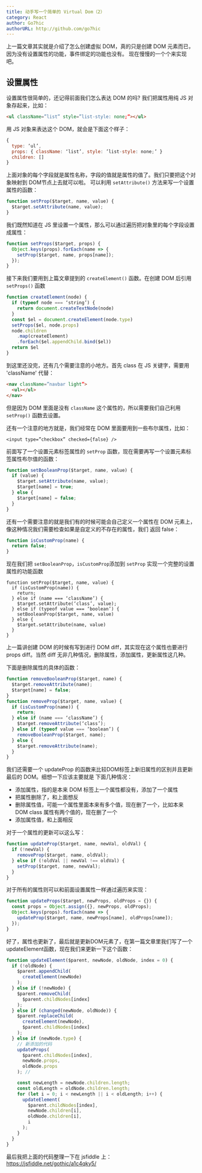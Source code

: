 ```yaml
---
title: 动手写一个简单的 Virtual Dom（2）
category: React
author: Go7hic
authorURL: http://github.com/go7hic
---
```

上一篇文章其实就是介绍了怎么创建虚拟 DOM，真的只是创建 DOM 元素而已，因为没有设置属性的功能，事件绑定的功能也没有。
现在慢慢的一个个来实现吧。
<!--truncate-->
## 设置属性

设置属性很简单的，还记得前面我们怎么表达 DOM 的吗? 我们把属性用纯 JS 对象存起来，比如：

```html
<ul className=”list” style=”list-style: none;”></ul>
```

用 JS 对象来表达这个 DOM，就会是下面这个样子：

```js
{ 
  type: ‘ul’, 
  props: { className: ‘list’, style: ’list-style: none;’ } 
  children: []
}
```

上面对象的每个字段就是属性名称，字段的值就是属性的值了。我们只要把这个对象映射到 DOM节点上去就可以啦。
可以利用 `setAttribute()` 方法来写一个设置属性的函数：

```js
function setProp($target, name, value) {
  $target.setAttribute(name, value);
}
```

我们既然知道在 JS 里设置一个属性，那么可以通过遍历把对象里的每个字段设置成属性：

```js
function setProps($target, props) {
  Object.keys(props).forEach(name => {
    setProp($target, name, props[name]);
  });
}
```

接下来我们要用到上篇文章提到的 `createElement()` 函数。在创建 DOM 后引用 `setProps()` 函数


```js
function createElement(node) {
  if (typeof node === ‘string’) {
    return document.createTextNode(node)
  }
  const $el = document.createElement(node.type)
  setProps($el, node.props)
  node.children
    .map(createElement)
    .forEach($el.appendChild.bind($el))
  return $el
}
```

到这里还没完，还有几个需要注意的小地方。首先 class 在 JS 关键字，需要用 'className' 代替：

```html
<nav className=”navbar light”>
  <ul></ul>
</nav>
```

但是因为 DOM 里面是没有 `className` 这个属性的，所以需要我们自己利用 `setProp()` 函数去设置。

还有一个注意的地方就是，我们经常在 DOM 里面要用到一些布尔属性，比如：

```
<input type=”checkbox” checked={false} />
```

前面写了一个设置元素标签属性的 `setProp` 函数，现在需要再写一个设置元素标签属性布尔值的函数：

```js
function setBooleanProp($target, name, value) {
  if (value) {
    $target.setAttribute(name, value);
    $target[name] = true;
  } else {
    $target[name] = false;
  }
}
```

还有一个需要注意的就是我们有的时候可能会自己定义一个属性在 DOM 元素上，像这种情况我们需要检查如果是自定义的不存在的属性，我们
返回 false：

```js
function isCustomProp(name) {
  return false;
}
```
现在我们把 `setBooleanProp`，`isCustomProp`添加到 `setProp` 实现一个完整的设置属性的功能函数

```
function setProp($target, name, value) {
  if (isCustomProp(name)) {
    return;
  } else if (name === ‘className’) {
    $target.setAttribute(‘class’, value);
  } else if (typeof value === ‘boolean’) {
    setBooleanProp($target, name, value)
  } else {
    $target.setAttribute(name, value)
  }
}
```

上一篇讲创建 DOM 的时候有写到进行 DOM diff，其实现在这个属性也要进行 props diff。当然 diff
无非几种情况，删除属性，添加属性，更新属性这几种。


下面是删除属性的具体的函数：

```js
function removeBooleanProp($target, name) {
  $target.removeAttribute(name);
  $target[name] = false;
}
function removeProp($target, name, value) {
  if (isCustomProp(name)) {
    return;
  } else if (name === ‘className’) {
    $target.removeAttribute(‘class’);
  } else if (typeof value === ‘boolean’) {
    removeBooleanProp($target, name);
  } else {
    $target.removeAttribute(name);
  }
}
```

我们还需要一个 updateProp 的函数来比较DOM标签上新旧属性的区别并且更新最后的 DOM。细想一下应该主要就是
下面几种情况：
- 添加属性，指的是本来 DOM 标签上一个属性都没有，添加了一个属性
- 把属性删除了，和上面想反
- 删除属性值，可能一个属性里面本来有多个值，现在删了一个，比如本来 DOM class 属性有两个值的，现在删了一个
- 添加属性值，和上面相反

对于一个属性的更新可以这么写：
```js
function updateProp($target, name, newVal, oldVal) {
  if (!newVal) {
    removeProp($target, name, oldVal);
  } else if (!oldVal || newVal !== oldVal) {
    setProp($target, name, newVal);
  }
}
```

对于所有的属性则可以和前面设置属性一样通过遍历来实现：

```js
function updateProps($target, newProps, oldProps = {}) {
  const props = Object.assign({}, newProps, oldProps);
  Object.keys(props).forEach(name => {
    updateProp($target, name, newProps[name], oldProps[name]);
  });
}
```

好了，属性也更新了，最后就是更新DOM元素了，在第一篇文章里我们写了一个 updateElement函数，现在我们来更新一下这个函数：

```js
function updateElement($parent, newNode, oldNode, index = 0) {
  if (!oldNode) {
    $parent.appendChild(
      createElement(newNode)
    );
  } else if (!newNode) {
    $parent.removeChild(
      $parent.childNodes[index]
    );
  } else if (changed(newNode, oldNode)) {
    $parent.replaceChild(
      createElement(newNode),
      $parent.childNodes[index]
    );
  } else if (newNode.type) {
    // 新添加的代码
    updateProps(
      $parent.childNodes[index],
      newNode.props,
      oldNode.props
    ); //

    const newLength = newNode.children.length;
    const oldLength = oldNode.children.length;
    for (let i = 0; i < newLength || i < oldLength; i++) {
      updateElement(
        $parent.childNodes[index],
        newNode.children[i],
        oldNode.children[i],
        i
      );
    }
  }
}
```

最后我把上面的代码整理一下在 jsfiddle 上： https://jsfiddle.net/gothic/a1c4qky5/